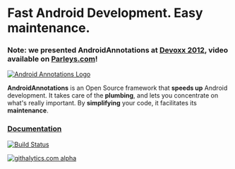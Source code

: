 # Fast Android Development. Easy maintenance.

### Note: we presented AndroidAnnotations at [Devoxx 2012](http://devoxx.com/display/DV12/Android+DDD+%28Diet+Driven+Development%29%21), video available on [Parleys.com](http://www.parleys.com/#st=5&id=3550)!

[![Android Annotations Logo](https://github.com/excilys/androidannotations/wiki/img/aa-logo.png)](https://github.com/excilys/androidannotations/wiki/Home) 

**AndroidAnnotations** is an Open Source framework that **speeds up** Android development.
It takes care of the **plumbing**, and lets you concentrate on what's really important. By **simplifying** your code, it facilitates its **maintenance**.

### [**Documentation**](https://github.com/excilys/androidannotations/wiki/Home)

[![Build Status](https://travis-ci.org/excilys/androidannotations.svg?branch=develop)](https://travis-ci.org/excilys/androidannotations/builds)

[![githalytics.com alpha](https://cruel-carlota.pagodabox.com/a2b0e064a3f1d4fb3d5406cc596797f2 "githalytics.com")](http://githalytics.com/excilys/androidannotations)
